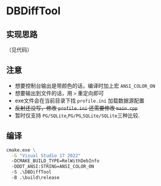 ﻿# DBDiffTool

## 实现思路

（见代码）

## 注意

- 想要控制台输出是带颜色的话，编译时加上宏 `ANSI_COLOR_ON`
- 想要输出到文件的话，用 `>` 重定向即可
- exe文件会在当前目录下找 `profile.ini` 加载数据源配置
- ~~反射还没写，修改 `profile.ini` 还需要修改 `main.cpp`~~
- 暂时仅支持 `PG/SQLite`,`PG/PG`,`SQLite/SQLite`三种比较.

## 编译

```bat
cmake.exe \
  -G "Visual Studio 17 2022" 
  -DCMAKE_BUILD_TYPE=RelWithDebInfo 
  -DDDT_ANSI:STRING=ANSI_COLOR_ON 
  -S .\DBDiffTool 
  -B .\build\release
```
